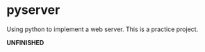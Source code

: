 pyserver
========

Using python to implement a web server. This is a practice project.

**UNFINISHED**
